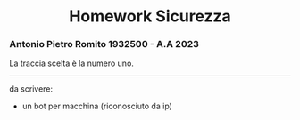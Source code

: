 <h1 style="text-align: center">Homework Sicurezza</h1>

### Antonio Pietro Romito 1932500 - A.A 2023

La traccia scelta è la numero uno.

___
da scrivere:
- un bot per macchina (riconosciuto da ip)